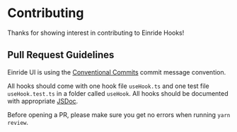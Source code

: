# Contributing

Thanks for showing interest in contributing to Einride Hooks!

## Pull Request Guidelines

Einride UI is using the
[Conventional Commits](https://www.conventionalcommits.org/) commit message
convention.

All hooks should come with one hook file `useHook.ts` and one test file
`useHook.test.ts` in a folder called `useHook`. All hooks should be documented
with appropriate [JSDoc](https://jsdoc.app/).

Before opening a PR, please make sure you get no errors when running
`yarn review`.
